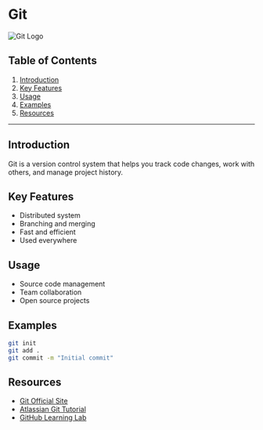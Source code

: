 # Git

![Git Logo](https://upload.wikimedia.org/wikipedia/commons/3/3f/Git_icon.svg)

## Table of Contents
1. [Introduction](#introduction)
2. [Key Features](#key-features)
3. [Usage](#usage)
4. [Examples](#examples)
5. [Resources](#resources)

---

## Introduction
Git is a version control system that helps you track code changes, work with others, and manage project history.

## Key Features
- Distributed system
- Branching and merging
- Fast and efficient
- Used everywhere

## Usage
- Source code management
- Team collaboration
- Open source projects

## Examples
```bash
git init
git add .
git commit -m "Initial commit"
```

## Resources
- [Git Official Site](https://git-scm.com/)
- [Atlassian Git Tutorial](https://www.atlassian.com/git/tutorials)
- [GitHub Learning Lab](https://lab.github.com/)

